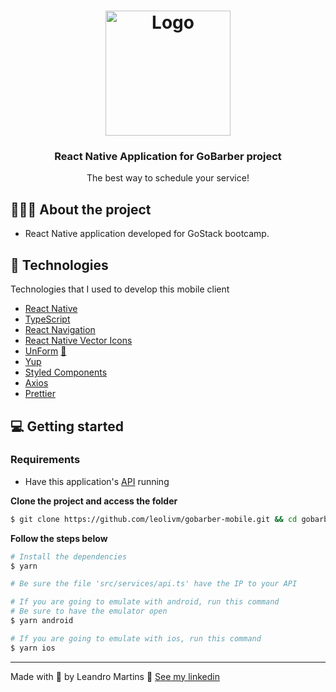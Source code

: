 <h1 align="center">
  <img alt="Logo" src="https://res.cloudinary.com/ds7s48zv6/image/upload/v1622239265/gobaber_naniog.svg" width="200px">
</h1>

<h3 align="center">
  React Native Application for GoBarber project
</h3>

<p align="center">The best way to schedule your service!</p>

## 💇🏻‍♂️ About the project

- React Native application developed for GoStack bootcamp.

## 🚀 Technologies

Technologies that I used to develop this mobile client

- [React Native](https://reactnative.dev/)
- [TypeScript](https://www.typescriptlang.org/)
- [React Navigation](https://reactnavigation.org/)
- [React Native Vector Icons](https://github.com/oblador/react-native-vector-icons)
- [UnForm](https://unform.dev/) [💜](https://rocketseat.com.br/)
- [Yup](https://github.com/jquense/yup)
- [Styled Components](https://styled-components.com/)
- [Axios](https://github.com/axios/axios)
- [Prettier](https://prettier.io/)

## 💻 Getting started

### Requirements

- Have this application's [API](https://github.com/leolivm/gobarber-api) running

**Clone the project and access the folder**

```bash
$ git clone https://github.com/leolivm/gobarber-mobile.git && cd gobarber-mobile
```

**Follow the steps below**

```bash
# Install the dependencies
$ yarn

# Be sure the file 'src/services/api.ts' have the IP to your API

# If you are going to emulate with android, run this command
# Be sure to have the emulator open
$ yarn android

# If you are going to emulate with ios, run this command
$ yarn ios
```

---

Made with 💜 by Leandro Martins 👋 [See my linkedin](https://www.linkedin.com/in/leandro-martins-0640921a4/)
